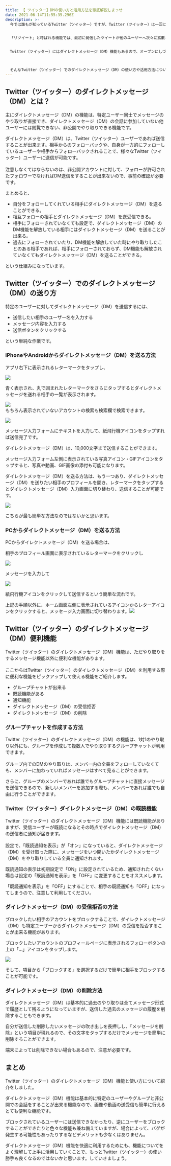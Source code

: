 ```yaml
---
title: 【 ツイッター】DMの使い方と活用方法を徹底解説しまっせ
date: 2021-06-14T11:55:35.296Z
description: >-
  今では誰もが知っているTwitter（ツイッター）ですが、Twitter（ツイッター）は一回につき140文字までのテキストを投稿（ツイート）するというシンプルな機能のSNSです。


  「リツイート」と呼ばれる機能では、最初に発信したツイートが他のユーザーへ次々に拡散されていく特性がある為、FacebookやInstagramに比べるとより拡散性がとても高いです。


  Twitter（ツイッター）にはダイレクトメッセージ（DM）機能もあるので、オープンにしづらい話をする時に特定の相手と１対１でやり取りが出来ることで活用する方が多いのではないでしょうか。



  そんなTwitter（ツイッター）でのダイレクトメッセージ（DM）の使い方や活用方法について深く解説したいと思います。
---
```

## Twitter（ツイッター）のダイレクトメッセージ（DM）とは？

主にダイレクトメッセージ（DM）の機能は、特定ユーザー同士でメッセージのやり取りが直接でき、ダイレクトメッセージ（DM）の会話に参加していない他ユーザーには閲覧できない、非公開でやり取りできる機能です。

ダイレクトメッセージ（DM）は、Twitter（ツイッター）ユーザーであれば送信することが出来ます。相手からのフォローバックや、自身が一方的にフォローしているユーザーや相手からフォローバックされることで、様々なTwitter（ツイッター）ユーザーに送信が可能です。\
\
注意しなくてはならないのは、非公開アカウントに対して、フォローが許可されたフォロワーでなければDM送信をすることが出来ないので、事前の確認が必要です。

まとめると、

* 自分をフォローしてくれている相手にダイレクトメッセージ（DM）を送ることができる。
* 相互フォローの相手とダイレクトメッセージ（DM）を送受信できる。
* 相手にフォローされていなくても設定で、ダイレクトメッセージ（DM）のDM機能を解放している相手にはダイレクトメッセージ（DM）を送ることが出来る。
* 過去にフォローされていたり、DM機能を解放していた時にやり取りしたことのある相手であれば、相手にフォローされておらず、DM機能も解放されていなくてもダイレクトメッセージ（DM）を送ることができる。

という仕組みになっています。

## Twitter（ツイッター）でのダイレクトメッセージ（DM）の送り方

特定のユーザーに対してダイレクトメッセージ（DM）を送信するには、

* 送信したい相手のユーザー名を入力する
* メッセージ内容を入力する
* 送信ボタンをクリックする

という単純な作業です。

### iPhoneやAndroidからダイレクトメッセージ（DM）を送る方法

アプリ右下に表示されるレターマークをタップし、

![](https://littlefield.kagoyacloud.com/wp-content/uploads/2020/08/IMG_7160-scaled.jpg)

青く表示され、丸で囲まれたレターマークをさらにタップするとダイレクトメッセージを送れる相手の一覧が表示されます。

![](https://littlefield.kagoyacloud.com/wp-content/uploads/2020/08/IMG_7161-scaled.jpg)\
もちろん表示されていないアカウントの検索も検索欄で検索できます。

![](https://littlefield.kagoyacloud.com/wp-content/uploads/2020/08/IMG_7162-scaled.jpg)

メッセージ入力フォームにテキストを入力して、紙飛行機アイコンをタップすれば送信完了です。

ダイレクトメッセージ（DM）は、10,000文字まで送信することができます。

メッセージ入力フォーム左側に表示されている写真アイコン・GIFアイコンをタップすると、写真や動画、GIF画像の添付も可能になります。

ダイレクトメッセージ（DM）を送る方法は、もう一つあり、ダイレクトメッセージ（DM）を送りたい相手のプロフィールを開き、レターマークをタップするとダイレクトメッセージ（DM）入力画面に切り替わり、送信することが可能です。

![](https://littlefield.kagoyacloud.com/wp-content/uploads/2020/08/IMG_7163-scaled-e1597727406468.jpg)

こちらが最も簡単な方法なのではないかと思います。

### PCからダイレクトメッセージ（DM）を送る方法

PCからダイレクトメッセージ（DM）を送る場合は、

相手のプロフィール画面に表示されているレターマークをクリックし

![](https://littlefield.kagoyacloud.com/wp-content/uploads/2020/08/%E3%82%B9%E3%82%AF%E3%83%AA%E3%83%BC%E3%83%B3%E3%82%B7%E3%83%A7%E3%83%83%E3%83%88-2020-08-18-14.16.50.jpg)

メッセージを入力して

![](https://littlefield.kagoyacloud.com/wp-content/uploads/2020/08/%E3%82%B9%E3%82%AF%E3%83%AA%E3%83%BC%E3%83%B3%E3%82%B7%E3%83%A7%E3%83%83%E3%83%88-2020-08-18-14.17.30.jpg)

紙飛行機アイコンをクリックして送信するという簡単な流れです。

上記の手順以外に、ホーム画面左側に表示されているアイコンからレターアイコンをクリックすると、メッセージ入力画面に切り替わります。![](https://littlefield.kagoyacloud.com/wp-content/uploads/2020/08/%E3%82%B9%E3%82%AF%E3%83%AA%E3%83%BC%E3%83%B3%E3%82%B7%E3%83%A7%E3%83%83%E3%83%88-2020-08-18-14.18.15.jpg)

## **Twitter（ツイッター）のダイレクトメッセージ（DM）便利機能**

Twitter（ツイッター）のダイレクトメッセージ（DM）機能は、ただやり取りをするメッセージ機能以外に便利な機能があります。\
\
ここからはTwitter（ツイッター）のダイレクトメッセージ（DM）を利用する際に便利な機能をピックアップして使える機能をご紹介します。

* グループチャットが出来る
* 既読機能がある
* 通知機能
* ダイレクトメッセージ（DM）の受信拒否
* ダイレクトメッセージ（DM）の削除

### グループチャットを作成する方法

Twitter（ツイッター）のダイレクトメッセージ（DM）の機能は、1対1のやり取り以外にも、グループを作成して複数人でやり取りするグループチャットが利用できます。\
\
グループ内でのDMのやり取りは、メンバー内の全員をフォローしていなくても、メンバーに加わっていればメッセージはすべて見ることができます。

さらに、グループのメンバーであれば誰でもグループチャットに直接メッセージを送信できるので、新しいメンバーを追加する際も、メンバーであれば誰でも自由に行うことができます。

### Twitter（ツイッター）ダイレクトメッセージ（DM）の既読機能

Twitter（ツイッター）のダイレクトメッセージ（DM）機能には既読機能がありますが、受信ユーザーが既読になるとその時点でダイレクトメッセージ（DM）の送信者に通知が届きます。\
\
設定で、「既読通知を表示」が「オン」になっていると、ダイレクトメッセージ（DM）を受け取った際に、メッセージをいつ開いたかダイレクトメッセージ（DM）をやり取りしている全員に通知されます。

既読通知の表示は初期設定で「ON」に設定されているため、通知されたくない場合は設定の「既読通知を表示」を「OFF」に変更することをオススメします。

「既読通知を表示」を「OFF」にすることで、相手の既読通知も「OFF」になってしまうので、注意して利用してください。

### ダイレクトメッセージ（DM）の受信拒否の方法

ブロックしたい相手のアカウントをブロックすることで、ダイレクトメッセージ（DM）も特定ユーザーからダイレクトメッセージ（DM）の受信を拒否することが出来る機能があります。

ブロックしたいアカウントのプロフィールページに表示されるフォローボタンの上の「…」アイコンをタップします。

![](https://littlefield.kagoyacloud.com/wp-content/uploads/2020/08/IMG_7163-1-scaled-e1597733207923.jpg)

そして、項目から「ブロックする」を選択するだけで簡単に相手をブロックすることが可能です。

### ダイレクトメッセージ（DM）の削除方法

ダイレクトメッセージ（DM）は基本的に過去のやり取りは全てメッセージ形式で履歴として残るようになっていますが、送信した過去のメッセージの履歴を削除することもできます。

自分が送信した削除したいメッセージの吹き出しを長押しし、「メッセージを削除」という項目が現れるので、その文字をタップするだけでメッセージを簡単に削除すろことができます。

端末によっては削除できない場合もあるので、注意が必要です。

## まとめ

Twitter（ツイッター）のダイレクトメッセージ（DM）機能と使い方について紹介をしました。

ダイレクトメッセージ（DM）機能は基本的に特定のユーザーやグループと非公開での会話をすることが出来る機能なので、画像や動画の送受信も簡単に行えるとても便利な機能です。

ブロックされているユーザーには送信できなかったり、逆にユーザーをブロックすることができたりと色々な機能も兼ね備えていますが、場合によって、バグが発生する可能性もあったりするなどデメリットも少なくはありません。

ダイレクトメッセージ（DM）機能を快適に利用するためにも、機能についてをよく理解して上手に活用していくことで、もっとTwitter（ツイッター）の使い勝手も良くなるのではないかと思います。していきましょう。